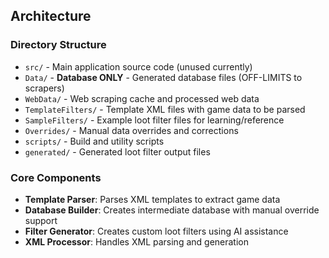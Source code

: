 ## Architecture

### Directory Structure
- `src/` - Main application source code (unused currently)
- `Data/` - **Database ONLY** - Generated database files (OFF-LIMITS to scrapers)
- `WebData/` - Web scraping cache and processed web data
- `TemplateFilters/` - Template XML files with game data to be parsed
- `SampleFilters/` - Example loot filter files for learning/reference
- `Overrides/` - Manual data overrides and corrections
- `scripts/` - Build and utility scripts
- `generated/` - Generated loot filter output files

### Core Components
- **Template Parser**: Parses XML templates to extract game data
- **Database Builder**: Creates intermediate database with manual override support
- **Filter Generator**: Creates custom loot filters using AI assistance
- **XML Processor**: Handles XML parsing and generation
